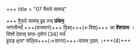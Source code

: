 +++
title = "07 वैरूपे सामन्न्"

+++
वै॒रू॒पे साम॑न्न् इ॒ह तच् **छ॑केम॒**  
जग॑त्यैनव्ँ +++(यजमानं)+++ वि॒क्ष्व्+++(←विश्)+++ आ **वे॑शयामः** ।    
विश्वे॑ देवास् सप्त-द॒शेन॑ [34]  वर्च॑  
इ॒दङ् क्ष॒त्रꣳ स॑लि॒ल+++(→सागर)+++-वा॑तम् उ॒ग्रम् ।+++(4)+++